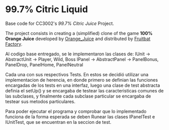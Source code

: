<!-- 1.0.3-b1 -->
# 99.7% Citric Liquid

Base code for CC3002's *99.7% Citric Juice* Project.

The project consists in creating a (simplified) clone of the game **100% Orange Juice**
developed by [Orange_Juice](http://daidai.moo.jp) and distributed by 
[Fruitbat Factory](https://fruitbatfactory.com).

Al codigo base entregado, se le implementaron las clases de:
IUnit -> AbstractUnit -> Player, Wild, Boss
IPanel -> AbstractPanel -> PanelBonus, PanelDrop, PanelHome, PanelNeutral

Cada una con sus respectivos Tests. En estos se decidió utilizar una implementacion de herencia, en donde primero se definian las funciones encargadas de los tests en una interfaz, luego una clase de test abstracta definia el setUp() y se encargaba de testear las caracteristicas comunes de las subclases, y finalmente cada subclase particular se encargaba de testear sus metodos particulares.

Para poder ejecutar el programa y comprobar que lo implementado funciona de la forma esperada se deben Runear las clases IPanelTest e IUnitTest, que se encuentran en la seccion de test.
